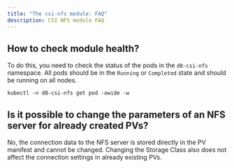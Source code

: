 ```yaml
---
title: "The csi-nfs module: FAQ"
description: CSI NFS module FAQ
---
```


## How to check module health?

To do this, you need to check the status of the pods in the `d8-csi-nfs` namespace. All pods should be in the `Running` or `Completed` state and should be running on all nodes.

```shell
kubectl -n d8-csi-nfs get pod -owide -w
```

## Is it possible to change the parameters of an NFS server for already created PVs?

No, the connection data to the NFS server is stored directly in the PV manifest and cannot be changed. Changing the Storage Class also does not affect the connection settings in already existing PVs.
